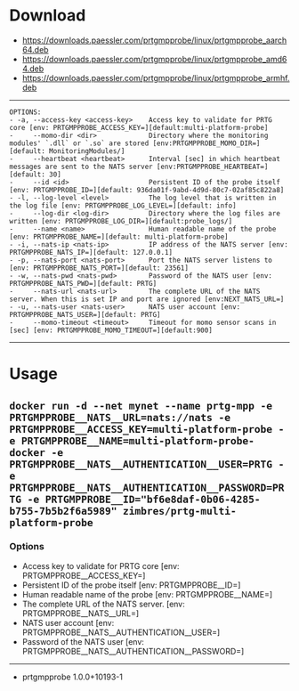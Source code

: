 # Download
- https://downloads.paessler.com/prtgmpprobe/linux/prtgmpprobe_aarch64.deb
- https://downloads.paessler.com/prtgmpprobe/linux/prtgmpprobe_amd64.deb
- https://downloads.paessler.com/prtgmpprobe/linux/prtgmpprobe_armhf.deb

---
```
OPTIONS:
- -a, --access-key <access-key>    Access key to validate for PRTG core [env: PRTGMPPROBE_ACCESS_KEY=][default:multi-platform-probe]
-     --momo-dir <dir>             Directory where the monitoring modules' `.dll` or `.so` are stored [env:PRTGMPPROBE_MOMO_DIR=][default: MonitoringModules/]
-     --heartbeat <heartbeat>      Interval [sec] in which heartbeat messages are sent to the NATS server [env:PRTGMPPROBE_HEARTBEAT=][default: 30]
-     --id <id>                    Persistent ID of the probe itself [env: PRTGMPPROBE_ID=][default: 936da01f-9abd-4d9d-80c7-02af85c822a8]
- -l, --log-level <level>          The log level that is written in the log file [env: PRTGMPPROBE_LOG_LEVEL=][default: info]
-     --log-dir <log-dir>          Directory where the log files are written [env: PRTGMPPROBE_LOG_DIR=][default:probe_logs/]
-     --name <name>                Human readable name of the probe [env: PRTGMPPROBE_NAME=][default: multi-platform-probe]
- -i, --nats-ip <nats-ip>          IP address of the NATS server [env: PRTGMPPROBE_NATS_IP=][default: 127.0.0.1]
- -p, --nats-port <nats-port>      Port the NATS server listens to [env: PRTGMPPROBE_NATS_PORT=][default: 23561]
- -w, --nats-pwd <nats-pwd>        Password of the NATS user [env: PRTGMPPROBE_NATS_PWD=][default: PRTG]
-     --nats-url <nats-url>        The complete URL of the NATS server. When this is set IP and port are ignored [env:NEXT_NATS_URL=]
- -u, --nats-user <nats-user>      NATS user account [env: PRTGMPPROBE_NATS_USER=][default: PRTG]
-     --momo-timeout <timeout>     Timeout for momo sensor scans in [sec] [env: PRTGMPPROBE_MOMO_TIMEOUT=][default:900]
```
---
# Usage
`docker run -d --net mynet --name prtg-mpp -e PRTGMPPROBE__NATS__URL=nats://nats -e PRTGMPPROBE__ACCESS_KEY=multi-platform-probe -e PRTGMPPROBE__NAME=multi-platform-probe-docker -e PRTGMPPROBE__NATS__AUTHENTICATION__USER=PRTG -e PRTGMPPROBE__NATS__AUTHENTICATION__PASSWORD=PRTG -e PRTGMPPROBE__ID="bf6e8daf-0b06-4285-b755-7b5b2f6a5989" zimbres/prtg-multi-platform-probe`
---
### Options
- Access key to validate for PRTG core [env: PRTGMPPROBE__ACCESS_KEY=]
- Persistent ID of the probe itself [env: PRTGMPPROBE__ID=]
- Human readable name of the probe [env: PRTGMPPROBE__NAME=]
- The complete URL of the NATS server. [env: PRTGMPPROBE__NATS__URL=]
- NATS user account [env: PRTGMPPROBE__NATS__AUTHENTICATION__USER=]
- Password of the NATS user [env: PRTGMPPROBE__NATS__AUTHENTICATION__PASSWORD=]


---
* prtgmpprobe 1.0.0+10193-1